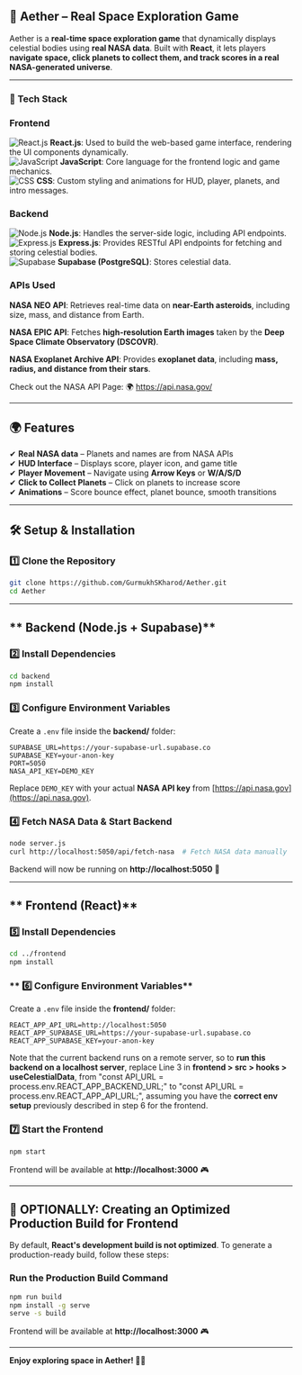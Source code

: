 ## **🌌 Aether – Real Space Exploration Game**  
Aether is a **real-time space exploration game** that dynamically displays celestial bodies using **real NASA data**. Built with **React**, it lets players **navigate space, click planets to collect them, and track scores in a real NASA-generated universe**.

---

### **🚀 Tech Stack**  
### **Frontend**  
![React.js](https://img.shields.io/badge/React.js-61DAFB?style=for-the-badge&logo=react&logoColor=white)     **React.js**: Used to build the web-based game interface, rendering the UI components dynamically.  
![JavaScript](https://img.shields.io/badge/JavaScript-F7DF1E?style=for-the-badge&logo=javascript&logoColor=black) **JavaScript**: Core language for the frontend logic and game mechanics.  
![CSS](https://img.shields.io/badge/CSS-1572B6?style=for-the-badge&logo=css3&logoColor=white) **CSS**: Custom styling and animations for HUD, player, planets, and intro messages.  


### **Backend**  
![Node.js](https://img.shields.io/badge/Node.js-339933?style=for-the-badge&logo=nodedotjs&logoColor=white)     **Node.js**: Handles the server-side logic, including API endpoints.  
![Express.js](https://img.shields.io/badge/Express.js-000000?style=for-the-badge&logo=express&logoColor=white)     **Express.js**: Provides RESTful API endpoints for fetching and storing celestial bodies.  
![Supabase](https://img.shields.io/badge/Supabase-3ECF8E?style=for-the-badge&logo=supabase&logoColor=white)     **Supabase (PostgreSQL)**: Stores celestial data.

### **APIs Used** 
**NASA NEO API**: Retrieves real-time data on **near-Earth asteroids**, including size, mass, and distance from Earth.  

**NASA EPIC API**: Fetches **high-resolution Earth images** taken by the **Deep Space Climate Observatory (DSCOVR)**.  
 
**NASA Exoplanet Archive API**: Provides **exoplanet data**, including **mass, radius, and distance from their stars**. 

Check out the NASA API Page: 🌍 https://api.nasa.gov/
 

---

## **🌍 Features**  
✔ **Real NASA data** – Planets and names are from NASA APIs  
✔ **HUD Interface** – Displays score, player icon, and game title  
✔ **Player Movement** – Navigate using **Arrow Keys** or **W/A/S/D**  
✔ **Click to Collect Planets** – Click on planets to increase score  
✔ **Animations** – Score bounce effect, planet bounce, smooth transitions  

---

## **🛠 Setup & Installation**
### **1️⃣ Clone the Repository**
```sh
git clone https://github.com/GurmukhSKharod/Aether.git
cd Aether
```

---

## ** Backend (Node.js + Supabase)**
### **2️⃣ Install Dependencies**
```sh
cd backend
npm install
```

### **3️⃣ Configure Environment Variables**
Create a `.env` file inside the **backend/** folder:
```
SUPABASE_URL=https://your-supabase-url.supabase.co
SUPABASE_KEY=your-anon-key
PORT=5050
NASA_API_KEY=DEMO_KEY
```
Replace `DEMO_KEY` with your actual **NASA API key** from [https://api.nasa.gov](https://api.nasa.gov).

### **4️⃣ Fetch NASA Data & Start Backend**
```sh
node server.js
curl http://localhost:5050/api/fetch-nasa  # Fetch NASA data manually
```
Backend will now be running on **http://localhost:5050** 🚀

---

## ** Frontend (React)**
### **5️⃣ Install Dependencies**
```sh
cd ../frontend
npm install
```

### ** 6️⃣ Configure Environment Variables**
Create a `.env` file inside the **frontend/** folder:
```
REACT_APP_API_URL=http://localhost:5050
REACT_APP_SUPABASE_URL=https://your-supabase-url.supabase.co
REACT_APP_SUPABASE_KEY=your-anon-key

```

Note that the current backend runs on a remote server, 
so to **run this backend on a localhost server**, 
replace Line 3 in **frontend > src > hooks > useCelestialData**, 
from "const API_URL = process.env.REACT_APP_BACKEND_URL;" 
to "const API_URL = process.env.REACT_APP_API_URL;", 
assuming you have the **correct env setup** previously described in step 6 for the frontend.



### **7️⃣ Start the Frontend**
```sh
npm start
```
Frontend will be available at **http://localhost:3000** 🎮

---

## **🚀 OPTIONALLY: Creating an Optimized Production Build for Frontend**
By default, **React's development build is not optimized**. To generate a production-ready build, follow these steps:

### **Run the Production Build Command**
```sh
npm run build
npm install -g serve
serve -s build
```

Frontend will be available at **http://localhost:3000** 🎮

---

**Enjoy exploring space in Aether! 🌌✨**
